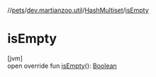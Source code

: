 //[pets](../../../index.md)/[dev.martianzoo.util](../index.md)/[HashMultiset](index.md)/[isEmpty](is-empty.md)

# isEmpty

[jvm]\
open override fun [isEmpty](is-empty.md)(): [Boolean](https://kotlinlang.org/api/latest/jvm/stdlib/kotlin/-boolean/index.html)
